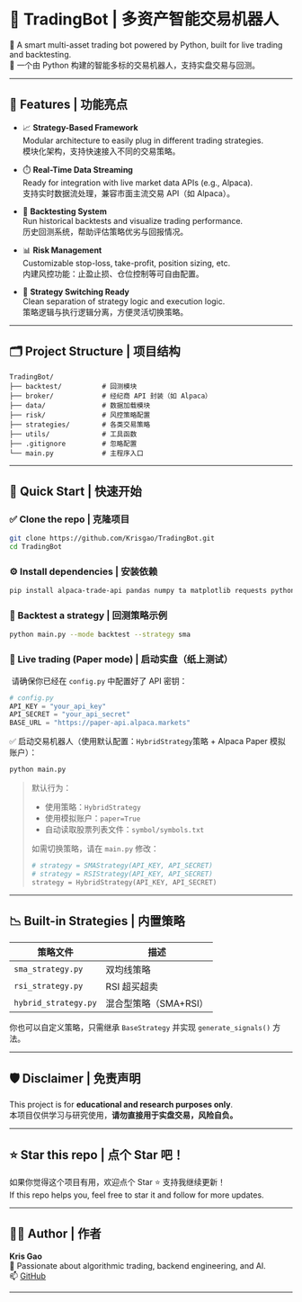 # 🤖 TradingBot | 多资产智能交易机器人

🚀 A smart multi-asset trading bot powered by Python, built for live trading and backtesting.  
🚀 一个由 Python 构建的智能多标的交易机器人，支持实盘交易与回测。

---

## 📌 Features | 功能亮点

- 📈 **Strategy-Based Framework**  
  Modular architecture to easily plug in different trading strategies.  
  模块化架构，支持快速接入不同的交易策略。

- ⏱️ **Real-Time Data Streaming**  
  Ready for integration with live market data APIs (e.g., Alpaca).  
  支持实时数据流处理，兼容市面主流交易 API（如 Alpaca）。

- 🧪 **Backtesting System**  
  Run historical backtests and visualize trading performance.  
  历史回测系统，帮助评估策略优劣与回报情况。

- 📊 **Risk Management**  
  Customizable stop-loss, take-profit, position sizing, etc.  
  内建风控功能：止盈止损、仓位控制等可自由配置。

- 🧠 **Strategy Switching Ready**  
  Clean separation of strategy logic and execution logic.  
  策略逻辑与执行逻辑分离，方便灵活切换策略。

---

## 🗂️ Project Structure | 项目结构

```
TradingBot/
├── backtest/          # 回测模块
├── broker/            # 经纪商 API 封装（如 Alpaca）
├── data/              # 数据加载模块
├── risk/              # 风控策略配置
├── strategies/        # 各类交易策略
├── utils/             # 工具函数
├── .gitignore         # 忽略配置
└── main.py            # 主程序入口
```

---

## 🚀 Quick Start | 快速开始

### ✅ Clone the repo | 克隆项目

```bash
git clone https://github.com/Krisgao/TradingBot.git
cd TradingBot
```

### ⚙️ Install dependencies | 安装依赖

```bash
pip install alpaca-trade-api pandas numpy ta matplotlib requests python-dotenv
```

### 🧪 Backtest a strategy | 回测策略示例

```bash
python main.py --mode backtest --strategy sma
```

### 🔴 Live trading (Paper mode) | 启动实盘（纸上测试）

️ 请确保你已经在 `config.py` 中配置好了 API 密钥：

```python
# config.py
API_KEY = "your_api_key"
API_SECRET = "your_api_secret"
BASE_URL = "https://paper-api.alpaca.markets"
```

✅ 启动交易机器人（使用默认配置：`HybridStrategy`策略 + Alpaca Paper 模拟账户）：

```bash
python main.py
```

> 默认行为：
>
> * 使用策略：`HybridStrategy`
> * 使用模拟账户：`paper=True`
> * 自动读取股票列表文件：`symbol/symbols.txt`
>
> 如需切换策略，请在 `main.py` 修改：
>
> ```python
> # strategy = SMAStrategy(API_KEY, API_SECRET)
> # strategy = RSIStrategy(API_KEY, API_SECRET)
> strategy = HybridStrategy(API_KEY, API_SECRET)
> ```


---

## 📉 Built-in Strategies | 内置策略

| 策略文件 | 描述 |
|----------|------|
| `sma_strategy.py` | 双均线策略 |
| `rsi_strategy.py` | RSI 超买超卖 |
| `hybrid_strategy.py` | 混合型策略（SMA+RSI）|

你也可以自定义策略，只需继承 `BaseStrategy` 并实现 `generate_signals()` 方法。

---

## 🛡️ Disclaimer | 免责声明

This project is for **educational and research purposes only**.  
本项目仅供学习与研究使用，**请勿直接用于实盘交易，风险自负。**

---

## ⭐ Star this repo | 点个 Star 吧！

如果你觉得这个项目有用，欢迎点个 Star ⭐ 支持我继续更新！  
If this repo helps you, feel free to star it and follow for more updates.

---

## 🙋‍♂️ Author | 作者

**Kris Gao**  
🧠 Passionate about algorithmic trading, backend engineering, and AI.  
📫 [GitHub](https://github.com/Krisgao)

---
